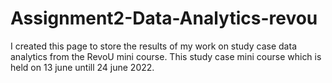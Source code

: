 # Assignment2-Data-Analytics-revou

I created this page to store the results of my work on study case data analytics from the RevoU mini course.
This study case mini course which is held on 13 june untill 24 june 2022.
